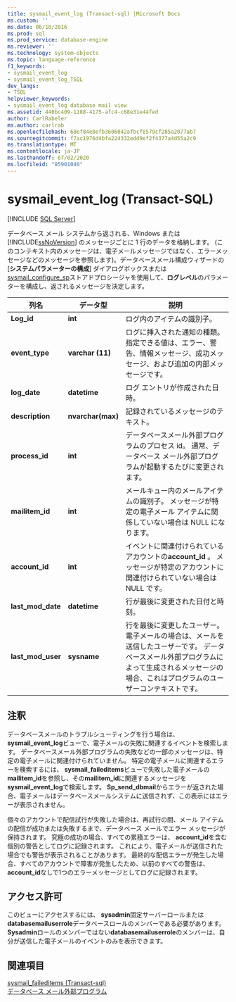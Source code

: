 ```yaml
---
title: sysmail_event_log (Transact-sql) |Microsoft Docs
ms.custom: ''
ms.date: 06/10/2016
ms.prod: sql
ms.prod_service: database-engine
ms.reviewer: ''
ms.technology: system-objects
ms.topic: language-reference
f1_keywords:
- sysmail_event_log
- sysmail_event_log_TSQL
dev_langs:
- TSQL
helpviewer_keywords:
- sysmail_event_log database mail view
ms.assetid: 440bc409-1188-4175-afc4-c68e31e44fed
author: CarlRabeler
ms.author: carlrab
ms.openlocfilehash: 68ef84e8efb3606042afbcf8579cf285a2077ab7
ms.sourcegitcommit: f7ac1976d4bfa224332edd9ef2f4377a4d55a2c9
ms.translationtype: MT
ms.contentlocale: ja-JP
ms.lasthandoff: 07/02/2020
ms.locfileid: "85901040"
---
```

# <a name="sysmail_event_log-transact-sql"></a>sysmail_event_log (Transact-SQL)
[!INCLUDE [SQL Server](../../includes/applies-to-version/sqlserver.md)]

  データベース メール システムから返される、Windows または [!INCLUDE[ssNoVersion](../../includes/ssnoversion-md.md)] のメッセージごとに 1 行のデータを格納します。 (このコンテキスト内のメッセージは、電子メールメッセージではなく、エラーメッセージなどのメッセージを参照します)。データベースメール構成ウィザードの [**システムパラメーターの構成**] ダイアログボックスまたは[sysmail_configure_sp](../../relational-databases/system-stored-procedures/sysmail-configure-sp-transact-sql.md)ストアドプロシージャを使用して、**ログレベル**のパラメーターを構成し、返されるメッセージを決定します。  
  
|列名|データ型|説明|  
|-----------------|---------------|-----------------|  
|**Log_id**|**int**|ログ内のアイテムの識別子。|  
|**event_type**|**varchar (11)**|ログに挿入された通知の種類。 指定できる値は、エラー、警告、情報メッセージ、成功メッセージ、および追加の内部メッセージです。|  
|**log_date**|**datetime**|ログ エントリが作成された日時。|  
|**description**|**nvarchar(max)**|記録されているメッセージのテキスト。|  
|**process_id**|**int**|データベースメール外部プログラムのプロセス id。 通常、データベース メール外部プログラムが起動するたびに変更されます。|  
|**mailitem_id**|**int**|メールキュー内のメールアイテムの識別子。 メッセージが特定の電子メール アイテムに関係していない場合は NULL になります。|  
|**account_id**|**int**|イベントに関連付けられているアカウントの**account_id** 。 メッセージが特定のアカウントに関連付けられていない場合は NULL です。|  
|**last_mod_date**|**datetime**|行が最後に変更された日付と時刻。|  
|**last_mod_user**|**sysname**|行を最後に変更したユーザー。 電子メールの場合は、メールを送信したユーザーです。 データベースメール外部プログラムによって生成されるメッセージの場合、これはプログラムのユーザーコンテキストです。|  
  
## <a name="remarks"></a>注釈  
 データベースメールのトラブルシューティングを行う場合は、 **sysmail_event_log**ビューで、電子メールの失敗に関連するイベントを検索します。 データベースメール外部プログラムの失敗などの一部のメッセージは、特定の電子メールに関連付けられていません。 特定の電子メールに関連するエラーを検索するには、 **sysmail_faileditems**ビューで失敗した電子メールの**mailitem_id**を参照し、その**mailitem_id**に関連するメッセージを**sysmail_event_log**で検索します。 **Sp_send_dbmail**からエラーが返された場合、電子メールはデータベースメールシステムに送信されず、この表示にはエラーが表示されません。  
  
 個々のアカウントで配信試行が失敗した場合は、再試行の間、メール アイテムの配信が成功または失敗するまで、データベース メールでエラー メッセージが保持されます。 究極の成功の場合、すべての累積エラーは、 **account_id**を含む個別の警告としてログに記録されます。 これにより、電子メールが送信された場合でも警告が表示されることがあります。 最終的な配信エラーが発生した場合、すべてのアカウントで障害が発生したため、以前のすべての警告は、 **account_id**なしで1つのエラーメッセージとしてログに記録されます。  
  
## <a name="permissions"></a>アクセス許可  
 このビューにアクセスするには、 **sysadmin**固定サーバーロールまたは**databasemailuserrole**データベースロールのメンバーである必要があります。 **Sysadmin**ロールのメンバーではない**databasemailuserrole**のメンバーは、自分が送信した電子メールのイベントのみを表示できます。  
  
## <a name="see-also"></a>関連項目  
 [sysmail_faileditems &#40;Transact-sql&#41;](../../relational-databases/system-catalog-views/sysmail-faileditems-transact-sql.md)   
 [データベース メール外部プログラム](../../relational-databases/database-mail/database-mail-external-program.md)  
  
  
